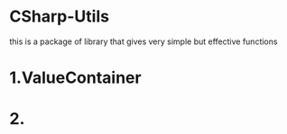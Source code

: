# CSharp-Utils
this is a package of library that gives very simple but effective functions

# 1.ValueContainer
# 2. 
